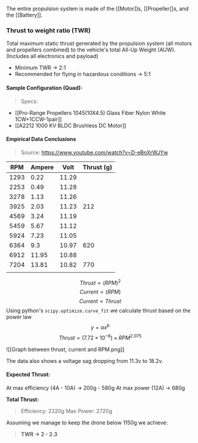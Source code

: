 The entire propulsion system is made of the [[Motor]]s, [[Propeller]]s, and the [[Battery]].
### Thrust to weight ratio (TWR)
 Total maximum static thrust generated by the propulsion system (all motors and propellers combined) to the vehicle's total All-Up Weight (AUW). (Includes all electronics and payload)

- Minimum TWR -> 2:1
- Recommended for flying in hazardous conditions -> 5:1

#### Sample Configuration (Quad):
>Specs:
- [[Pro-Range Propellers 1045(10X4.5) Glass Fiber Nylon White 1CW+1CCW-1pair]]
- [[A2212 1000 KV BLDC Brushless DC Motor]]


#### Empirical Data Conclusions 
> Source: https://www.youtube.com/watch?v=D-eBnXrWJYw

| RPM      | Ampere    | Volt      | Thrust (g) |
| -------- | --------- | --------- | ---------- |
| 1293     | 0.22<br>  | 11.29<br> |            |
| 2253     | 0.49<br>  | 11.28<br> |            |
| 3278     | 1.13<br>  | 11.26<br> |            |
| 3925     | 2.03<br>  | 11.23<br> | 212        |
| 4569<br> | 3.24<br>  | 11.19<br> |            |
| 5459<br> | 5.67<br>  | 11.12<br> |            |
| 5924<br> | 7.23<br>  | 11.05<br> |            |
| 6364<br> | 9.3<br>   | 10.97<br> | 620        |
| 6912<br> | 11.95<br> | 10.88<br> |            |
| 7204     | 13.81     | 10.82     | 770        |
|          |           |           |            |
$$Thrust∝(RPM)^2$$
$$Current∝(RPM)$$
$$Current∝Thrust$$
Using python's `scipy.optimize.curve_fit` we calculate thrust based on the power law $$y = ax^b$$ $$Thrust=(7.72×10^{−6})×RPM^{2.075}$$

![[Graph between thrust, current and RPM.png]]

The data also shows a voltage sag dropping from 11.3v to 18.2v.

#### Expected Thrust:
At max efficiency (4A - 10A) -> 200g - 580g
At max power (12A) -> 680g

**Total Thrust:**
>Efficiency: 2320g
>Max Power: 2720g

Assuming we manage to keep the drone below 1150g we achieve:

>**TWR -> 2 - 2.3**